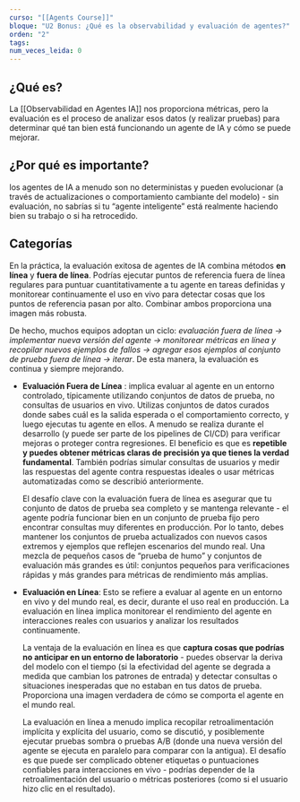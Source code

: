 ```yaml
---
curso: "[[Agents Course]]"
bloque: "U2 Bonus: ¿Qué es la observabilidad y evaluación de agentes?"
orden: "2"
tags: 
num_veces_leida: 0
---
```


## ¿Qué es?

La [[Observabilidad en Agentes IA]] nos proporciona métricas, pero la evaluación es el proceso de analizar esos datos (y realizar pruebas) para determinar qué tan bien está funcionando un agente de IA y cómo se puede mejorar.

## ¿Por qué es importante?

los agentes de IA a menudo son no deterministas y pueden evolucionar (a través de actualizaciones o comportamiento cambiante del modelo) - sin evaluación, no sabrías si tu “agente inteligente” está realmente haciendo bien su trabajo o si ha retrocedido.

## Categorías 

En la práctica, la evaluación exitosa de agentes de IA combina métodos **en línea** y **fuera de línea**. Podrías ejecutar puntos de referencia fuera de línea regulares para puntuar cuantitativamente a tu agente en tareas definidas y monitorear continuamente el uso en vivo para detectar cosas que los puntos de referencia pasan por alto. Combinar ambos proporciona una imagen más robusta.

De hecho, muchos equipos adoptan un ciclo: _evaluación fuera de línea → implementar nueva versión del agente → monitorear métricas en línea y recopilar nuevos ejemplos de fallos → agregar esos ejemplos al conjunto de prueba fuera de línea → iterar_. De esta manera, la evaluación es continua y siempre mejorando.

* **Evaluación Fuera de Línea** : 
	implica evaluar al agente en un entorno controlado, típicamente utilizando conjuntos de datos de prueba, no consultas de usuarios en vivo. Utilizas conjuntos de datos curados donde sabes cuál es la salida esperada o el comportamiento correcto, y luego ejecutas tu agente en ellos. A menudo se realiza durante el desarrollo (y puede ser parte de los pipelines de CI/CD) para verificar mejoras o proteger contra regresiones. El beneficio es que es **repetible y puedes obtener métricas claras de precisión ya que tienes la verdad fundamental**. También podrías simular consultas de usuarios y medir las respuestas del agente contra respuestas ideales o usar métricas automatizadas como se describió anteriormente.

	El desafío clave con la evaluación fuera de línea es asegurar que tu conjunto de datos de prueba sea completo y se mantenga relevante - el agente podría funcionar bien en un conjunto de prueba fijo pero encontrar consultas muy diferentes en producción. Por lo tanto, debes mantener los conjuntos de prueba actualizados con nuevos casos extremos y ejemplos que reflejen escenarios del mundo real. Una mezcla de pequeños casos de “prueba de humo” y conjuntos de evaluación más grandes es útil: conjuntos pequeños para verificaciones rápidas y más grandes para métricas de rendimiento más amplias.

* **Evaluación en Línea**: 
	Esto se refiere a evaluar al agente en un entorno en vivo y del mundo real, es decir, durante el uso real en producción. La evaluación en línea implica monitorear el rendimiento del agente en interacciones reales con usuarios y analizar los resultados continuamente.

	La ventaja de la evaluación en línea es que **captura cosas que podrías no anticipar en un entorno de laboratorio** - puedes observar la deriva del modelo con el tiempo (si la efectividad del agente se degrada a medida que cambian los patrones de entrada) y detectar consultas o situaciones inesperadas que no estaban en tus datos de prueba. Proporciona una imagen verdadera de cómo se comporta el agente en el mundo real.

	La evaluación en línea a menudo implica recopilar retroalimentación implícita y explícita del usuario, como se discutió, y posiblemente ejecutar pruebas sombra o pruebas A/B (donde una nueva versión del agente se ejecuta en paralelo para comparar con la antigua). El desafío es que puede ser complicado obtener etiquetas o puntuaciones confiables para interacciones en vivo - podrías depender de la retroalimentación del usuario o métricas posteriores (como si el usuario hizo clic en el resultado).